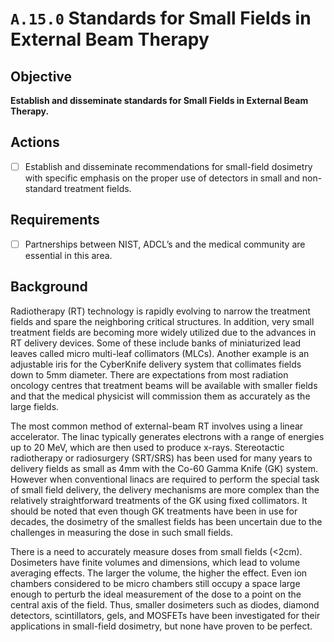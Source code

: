 # `A.15.0` Standards for Small Fields in External Beam Therapy

## Objective

**Establish and disseminate standards for Small Fields in External Beam Therapy.**

## Actions

- [ ] Establish and disseminate recommendations for small-field dosimetry with
specific emphasis on the proper use of detectors in small and non-standard
treatment fields.

## Requirements

- [ ] Partnerships between NIST, ADCL’s and the medical community are
essential in this area.

## Background

Radiotherapy (RT) technology is rapidly evolving to narrow the treatment fields
and spare the neighboring critical structures. In addition, very small treatment
fields are becoming more widely utilized due to the advances in RT delivery
devices. Some of these include banks of miniaturized lead leaves called micro
multi-leaf collimators (MLCs). Another example is an adjustable iris for the
CyberKnife delivery system that collimates fields down to 5mm diameter. There
are expectations from most radiation oncology centres that treatment beams will
be available with smaller fields and that the medical physicist will commission
them as accurately as the large fields.

The most common method of external-beam RT involves using a linear accelerator.
The linac typically generates electrons with a range of energies up to 20 MeV,
which are then used to produce x-rays. Stereotactic radiotherapy or radiosurgery
(SRT/SRS) has been used for many years to delivery fields as small as 4mm with
the Co-60 Gamma Knife (GK) system. However when conventional linacs are required
to perform the special task of small field delivery, the delivery mechanisms are
more complex than the relatively straightforward treatments of the GK using
fixed collimators. It should be noted that even though GK treatments have been
in use for decades, the dosimetry of the smallest fields has been uncertain due
to the challenges in measuring the dose in such small fields.

There is a need to accurately measure doses from small fields (<2cm). Dosimeters
have finite volumes and dimensions, which lead to volume averaging effects. The
larger the volume, the higher the effect. Even ion chambers considered to be
micro chambers still occupy a space large enough to perturb the ideal measurement
of the dose to a point on the central axis of the field. Thus, smaller
dosimeters such as diodes, diamond detectors, scintillators, gels, and MOSFETs
have been investigated for their applications in small-field dosimetry, but none
have proven to be perfect.
